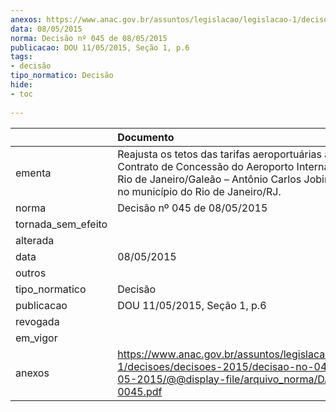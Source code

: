 ```yaml
---
anexos: https://www.anac.gov.br/assuntos/legislacao/legislacao-1/decisoes/decisoes-2015/decisao-no-045-de-08-05-2015/@@display-file/arquivo_norma/DA2015-0045.pdf
data: 08/05/2015
norma: Decisão nº 045 de 08/05/2015
publicacao: DOU 11/05/2015, Seção 1, p.6
tags:
- decisão
tipo_normatico: Decisão
hide: 
- toc 
 
---
```


|                    | Documento                                                                                                                                                                                                  |
|:-------------------|:-----------------------------------------------------------------------------------------------------------------------------------------------------------------------------------------------------------|
| ementa             | Reajusta os tetos das tarifas aeroportuárias aplicáveis ao Contrato de Concessão do Aeroporto Internacional do Rio de Janeiro/Galeão – Antônio Carlos Jobim, localizado no município do Rio de Janeiro/RJ. |
| norma              | Decisão nº 045 de 08/05/2015                                                                                                                                                                               |
| tornada_sem_efeito |                                                                                                                                                                                                            |
| alterada           |                                                                                                                                                                                                            |
| data               | 08/05/2015                                                                                                                                                                                                 |
| outros             |                                                                                                                                                                                                            |
| tipo_normatico     | Decisão                                                                                                                                                                                                    |
| publicacao         | DOU 11/05/2015, Seção 1, p.6                                                                                                                                                                               |
| revogada           |                                                                                                                                                                                                            |
| em_vigor           |                                                                                                                                                                                                            |
| anexos             | https://www.anac.gov.br/assuntos/legislacao/legislacao-1/decisoes/decisoes-2015/decisao-no-045-de-08-05-2015/@@display-file/arquivo_norma/DA2015-0045.pdf                                                  |